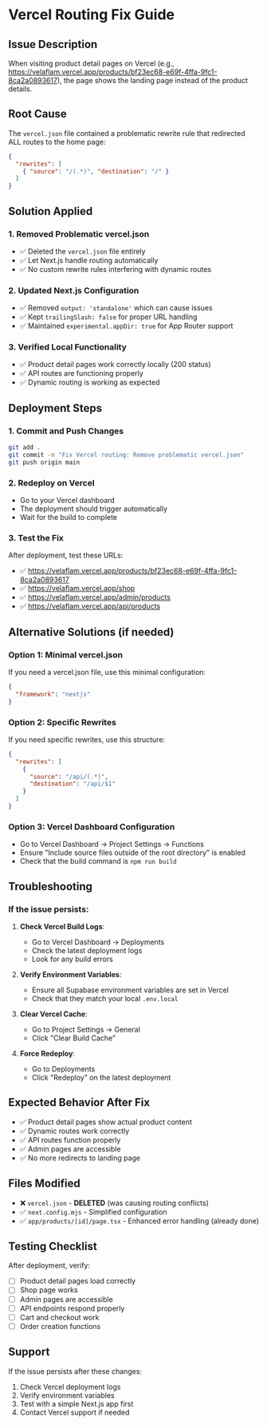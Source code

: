 # Vercel Routing Fix Guide

## Issue Description
When visiting product detail pages on Vercel (e.g., https://velaflam.vercel.app/products/bf23ec68-e69f-4ffa-9fc1-8ca2a0893617), the page shows the landing page instead of the product details.

## Root Cause
The `vercel.json` file contained a problematic rewrite rule that redirected ALL routes to the home page:
```json
{
  "rewrites": [
    { "source": "/(.*)", "destination": "/" }
  ]
}
```

## Solution Applied

### 1. Removed Problematic vercel.json
- ✅ Deleted the `vercel.json` file entirely
- ✅ Let Next.js handle routing automatically
- ✅ No custom rewrite rules interfering with dynamic routes

### 2. Updated Next.js Configuration
- ✅ Removed `output: 'standalone'` which can cause issues
- ✅ Kept `trailingSlash: false` for proper URL handling
- ✅ Maintained `experimental.appDir: true` for App Router support

### 3. Verified Local Functionality
- ✅ Product detail pages work correctly locally (200 status)
- ✅ API routes are functioning properly
- ✅ Dynamic routing is working as expected

## Deployment Steps

### 1. Commit and Push Changes
```bash
git add .
git commit -m "Fix Vercel routing: Remove problematic vercel.json"
git push origin main
```

### 2. Redeploy on Vercel
- Go to your Vercel dashboard
- The deployment should trigger automatically
- Wait for the build to complete

### 3. Test the Fix
After deployment, test these URLs:
- ✅ https://velaflam.vercel.app/products/bf23ec68-e69f-4ffa-9fc1-8ca2a0893617
- ✅ https://velaflam.vercel.app/shop
- ✅ https://velaflam.vercel.app/admin/products
- ✅ https://velaflam.vercel.app/api/products

## Alternative Solutions (if needed)

### Option 1: Minimal vercel.json
If you need a vercel.json file, use this minimal configuration:
```json
{
  "framework": "nextjs"
}
```

### Option 2: Specific Rewrites
If you need specific rewrites, use this structure:
```json
{
  "rewrites": [
    {
      "source": "/api/(.*)",
      "destination": "/api/$1"
    }
  ]
}
```

### Option 3: Vercel Dashboard Configuration
- Go to Vercel Dashboard → Project Settings → Functions
- Ensure "Include source files outside of the root directory" is enabled
- Check that the build command is `npm run build`

## Troubleshooting

### If the issue persists:

1. **Check Vercel Build Logs**:
   - Go to Vercel Dashboard → Deployments
   - Check the latest deployment logs
   - Look for any build errors

2. **Verify Environment Variables**:
   - Ensure all Supabase environment variables are set in Vercel
   - Check that they match your local `.env.local`

3. **Clear Vercel Cache**:
   - Go to Project Settings → General
   - Click "Clear Build Cache"

4. **Force Redeploy**:
   - Go to Deployments
   - Click "Redeploy" on the latest deployment

## Expected Behavior After Fix

- ✅ Product detail pages show actual product content
- ✅ Dynamic routes work correctly
- ✅ API routes function properly
- ✅ Admin pages are accessible
- ✅ No more redirects to landing page

## Files Modified

- ❌ `vercel.json` - **DELETED** (was causing routing conflicts)
- ✅ `next.config.mjs` - Simplified configuration
- ✅ `app/products/[id]/page.tsx` - Enhanced error handling (already done)

## Testing Checklist

After deployment, verify:
- [ ] Product detail pages load correctly
- [ ] Shop page works
- [ ] Admin pages are accessible
- [ ] API endpoints respond properly
- [ ] Cart and checkout work
- [ ] Order creation functions

## Support

If the issue persists after these changes:
1. Check Vercel deployment logs
2. Verify environment variables
3. Test with a simple Next.js app first
4. Contact Vercel support if needed 